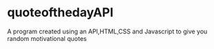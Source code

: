 # quoteofthedayAPI

A program created using an API,HTML,CSS and Javascript to give you random motivational quotes
